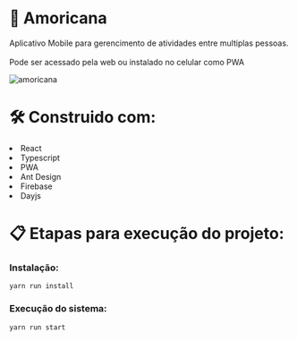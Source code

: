 # 🌹 Amoricana

Aplicativo Mobile para gerencimento de atividades entre multiplas pessoas. </br></br>
Pode ser acessado pela web ou instalado no celular como PWA

![amoricana](https://github.com/user-attachments/assets/3ba7fca4-2e53-484a-ba89-60fb1927a059)

# 🛠️ Construido com:
<li>React
<li>Typescript
<li>PWA
<li>Ant Design
<li>Firebase
<li>Dayjs

# 📋 Etapas para execução do projeto:

### Instalação:
    yarn run install

### Execução do sistema:
    yarn run start
